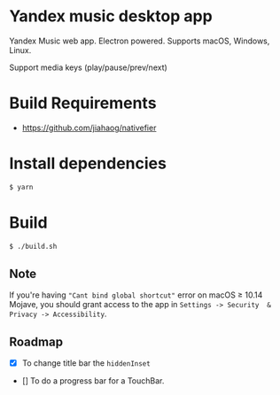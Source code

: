 # Yandex music desktop app
Yandex Music web app. Electron powered. Supports macOS, Windows, Linux.

Support media keys (play/pause/prev/next)

# Build Requirements

* https://github.com/jiahaog/nativefier

# Install dependencies

```bash
$ yarn
```

# Build

```bash
$ ./build.sh
```

## Note

If you're having `"Cant bind global shortcut"` error on macOS ≥ 10.14 Mojave, you should grant access to the app in `Settings -> Security  & Privacy -> Accessibility`.

## Roadmap

- [x] To change title bar the `hiddenInset`
- [] To do a progress bar for a TouchBar.
